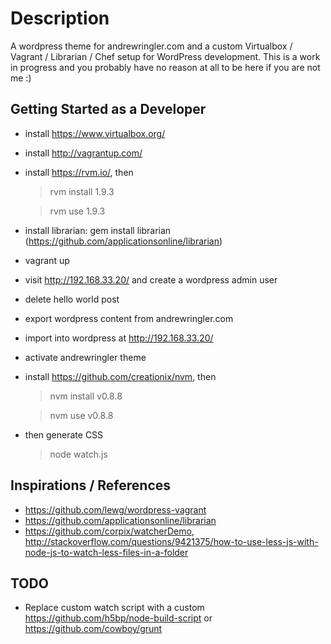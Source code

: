 # Description

A wordpress theme for andrewringler.com and a custom Virtualbox / Vagrant / Librarian / Chef setup for WordPress development. 
This is a work in progress and you probably have no reason at all to be here if you are not me :)

## Getting Started as a Developer

* install https://www.virtualbox.org/
* install http://vagrantup.com/
* install https://rvm.io/, then
    
    > rvm install 1.9.3
    
    > rvm use 1.9.3
    
* install librarian: gem install librarian   (https://github.com/applicationsonline/librarian)
* vagrant up
* visit http://192.168.33.20/ and create a wordpress admin user
* delete hello world post
* export wordpress content from andrewringler.com
* import into wordpress at http://192.168.33.20/
* activate andrewringler theme
* install https://github.com/creationix/nvm, then

    > nvm install v0.8.8
    
    > nvm use v0.8.8
* then generate CSS

    > node watch.js

## Inspirations / References

* https://github.com/lewg/wordpress-vagrant
* https://github.com/applicationsonline/librarian
* https://github.com/corpix/watcherDemo, http://stackoverflow.com/questions/9421375/how-to-use-less-js-with-node-js-to-watch-less-files-in-a-folder

## TODO

* Replace custom watch script with a custom https://github.com/h5bp/node-build-script or https://github.com/cowboy/grunt